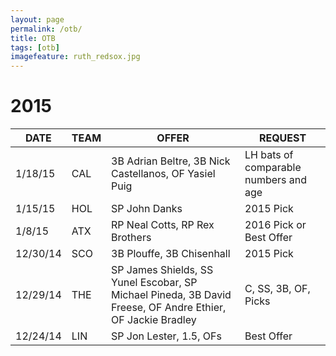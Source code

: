```yaml
---
layout: page
permalink: /otb/
title: OTB
tags: [otb]
imagefeature: ruth_redsox.jpg
---
```


# 2015

DATE | TEAM | OFFER | REQUEST
-----|------|-------|--------
1/18/15 | CAL | 3B Adrian Beltre, 3B Nick Castellanos, OF Yasiel Puig | LH bats of comparable numbers and age
1/15/15 | HOL | SP John Danks | 2015 Pick
1/8/15 | ATX | RP Neal Cotts, RP Rex Brothers | 2016 Pick or Best Offer
12/30/14 | SCO | 3B Plouffe, 3B Chisenhall | 2015 Pick
12/29/14 | THE | SP James Shields, SS Yunel Escobar, SP Michael Pineda, 3B David Freese, OF Andre Ethier, OF Jackie Bradley | C, SS, 3B, OF, Picks
12/24/14 | LIN | SP Jon Lester, 1.5, OFs | Best Offer